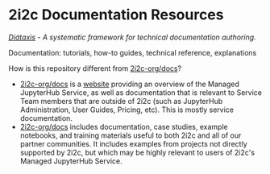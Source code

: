 # 2i2c Documentation Resources

*[Diátaxis](https://diataxis.fr/) - A systematic framework for technical documentation authoring.*

Documentation: tutorials, how-to guides, technical reference, explanations

How is this repository different from [2i2c-org/docs](https://github.com/2i2c-org/docs)? 
- [2i2c-org/docs](https://github.com/2i2c-org/docs) is a [website](https://docs.2i2c.org) providing an overview of the Managed JupyterHub Service, as well as documentation that is relevant to Service Team members that are outside of 2i2c (such as JupyterHub Administration, User Guides, Pricing, etc). This is mostly service documentation.
- [2i2c-org/docs](https://github.com/2i2c-org/diataxis) includes documentation, case studies, example notebooks, and training materials useful to both 2i2c and all of our partner communities. It includes examples from projects not directly supported by 2i2c, but which may be highly relevant to users of 2i2c's Managed JupyterHub Service.
